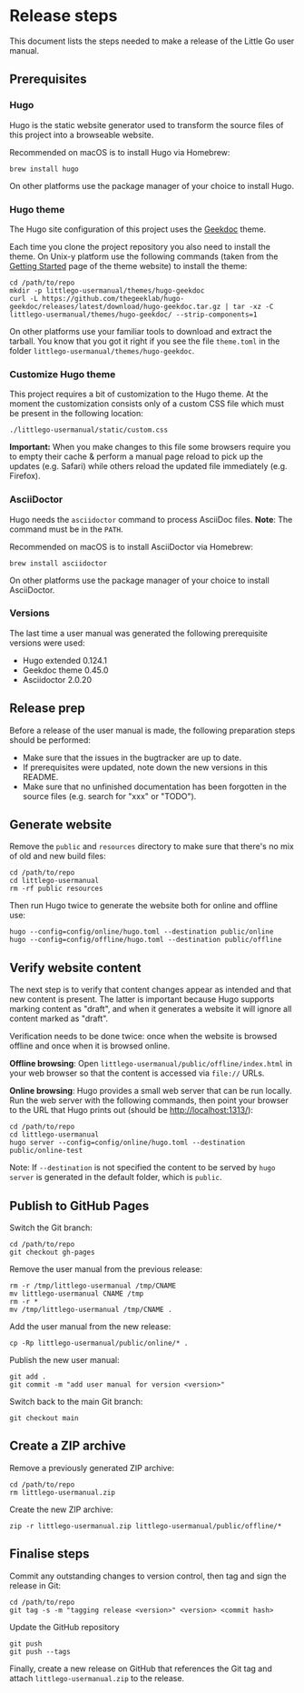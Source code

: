 # Release steps

This document lists the steps needed to make a release of the Little Go user manual.

## Prerequisites

### Hugo

Hugo is the static website generator used to transform the source files of this project into a browseable website.

Recommended on macOS is to install Hugo via Homebrew:

    brew install hugo

On other platforms use the package manager of your choice to install Hugo.

### Hugo theme

The Hugo site configuration of this project uses the [Geekdoc](https://geekdocs.de/) theme.

Each time you clone the project repository you also need to install the theme. On Unix-y platform use the following commands (taken from the [Getting Started](https://geekdocs.de/usage/getting-started/#option-1-download-pre-build-release-bundle) page of the theme website) to install the theme:

```
cd /path/to/repo
mkdir -p littlego-usermanual/themes/hugo-geekdoc
curl -L https://github.com/thegeeklab/hugo-geekdoc/releases/latest/download/hugo-geekdoc.tar.gz | tar -xz -C littlego-usermanual/themes/hugo-geekdoc/ --strip-components=1
```

On other platforms use your familiar tools to download and extract the tarball. You know that you got it right if you see the file `theme.toml` in the folder `littlego-usermanual/themes/hugo-geekdoc`.

### Customize Hugo theme

This project requires a bit of customization to the Hugo theme. At the moment the customization consists only of a custom CSS file which must be present in the following location:

    ./littlego-usermanual/static/custom.css

**Important:** When you make changes to this file some browsers require you to empty their cache & perform a manual page reload to pick up the updates (e.g. Safari) while others reload the updated file immediately (e.g. Firefox).

### AsciiDoctor

Hugo needs the `asciidoctor` command to process AsciiDoc files. **Note**: The command must be in the `PATH`.

Recommended on macOS is to install AsciiDoctor via Homebrew:

    brew install asciidoctor

On other platforms use the package manager of your choice to install AsciiDoctor.

### Versions

The last time a user manual was generated the following prerequisite versions were used:

- Hugo extended 0.124.1
- Geekdoc theme 0.45.0
- Asciidoctor 2.0.20

## Release prep

Before a release of the user manual is made, the following preparation steps should be performed:

- Make sure that the issues in the bugtracker are up to date.
- If prerequisites were updated, note down the new versions in this README.
- Make sure that no unfinished documentation has been forgotten in the source files (e.g. search for "xxx" or "TODO").

## Generate website

Remove the `public` and `resources` directory to make sure that there's no mix of old and new build files:

    cd /path/to/repo
    cd littlego-usermanual
    rm -rf public resources

Then run Hugo twice to generate the website both for online and offline use:

    hugo --config=config/online/hugo.toml --destination public/online
    hugo --config=config/offline/hugo.toml --destination public/offline

## Verify website content

The next step is to verify that content changes appear as intended and that new content is present. The latter is important because Hugo supports marking content as "draft", and when it generates a website it will ignore all content marked as "draft".

Verification needs to be done twice: once when the website is browsed offline and once when it is browsed online.

**Offline browsing**: Open `littlego-usermanual/public/offline/index.html` in your web browser so that the content is accessed via `file://` URLs.

**Online browsing**: Hugo provides a small web server that can be run locally. Run the web server with the following commands, then point your browser to the URL that Hugo prints out (should be [http://localhost:1313/](http://localhost:1313/)):

    cd /path/to/repo
    cd littlego-usermanual
    hugo server --config=config/online/hugo.toml --destination public/online-test

Note: If `--destination` is not specified the content to be served by `hugo server` is generated in the default folder, which is `public`.

## Publish to GitHub Pages

Switch the Git branch:

    cd /path/to/repo
    git checkout gh-pages

Remove the user manual from the previous release:

    rm -r /tmp/littlego-usermanual /tmp/CNAME
    mv littlego-usermanual CNAME /tmp
    rm -r *
    mv /tmp/littlego-usermanual /tmp/CNAME .

Add the user manual from the new release:

    cp -Rp littlego-usermanual/public/online/* .

Publish the new user manual:

    git add .
    git commit -m "add user manual for version <version>"

Switch back to the main Git branch:

    git checkout main

## Create a ZIP archive

Remove a previously generated ZIP archive:

    cd /path/to/repo
    rm littlego-usermanual.zip

Create the new ZIP archive:

    zip -r littlego-usermanual.zip littlego-usermanual/public/offline/*

## Finalise steps

Commit any outstanding changes to version control, then tag and sign the release in Git:

    cd /path/to/repo
    git tag -s -m "tagging release <version>" <version> <commit hash>

Update the GitHub repository

    git push
    git push --tags

Finally, create a new release on GitHub that references the Git tag and attach `littlego-usermanual.zip` to the release.
